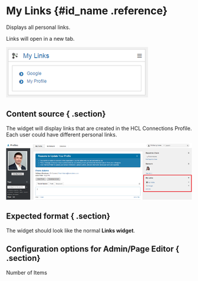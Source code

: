 # My Links {#id_name .reference}

Displays all personal links.

Links will open in a new tab.

![image](images/image067.png)

## Content source { .section}

The widget will display links that are created in the HCL Connections Profile. Each user could have different personal links.

![image](images/image068.png)

## Expected format { .section}

The widget should look like the normal **Links widget**.

## Configuration options for Admin/Page Editor { .section}

Number of Items


